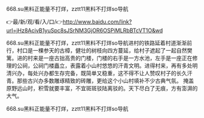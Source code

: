 668.su黑料正能量不打烊，zztt11黑料不打烊so导航

👉最/新/观/看/入/口/👉http://www.baidu.com/link?url=jHz8AcivB1yuSpc8sJSrNM3GjOR6OSPiMLRbBTcVT1O&wd

668.su黑料正能量不打烊，zztt11黑料不打烊so导航进村的铁路延着村道渐渐前行，村口是一棵参天的古樟，健壮的树枝向四方蔓延，给村子遮起了一起自然樊篱。进的村来是一座古拙高贵的门楼，门楼的右手是一方水池，左手是一座正在修理的公祠，公祠门楼矗立，表露着小山村悠悠的汗青文明。进得村来，再有多处明清兴办，每处兴办都生存完备，既简单又稳重，这不得不让人赞叹村子的长久汗青。那些古兴办多数雕琢精致的砖雕，更给这个小山村填补不少古典气氛。
掩盖原野远山时，积雪就要丰富，不宜斑斑驳陆离驳的。天下尽白了无痕，方有澎湃的大气。


668.su黑料正能量不打烊，zztt11黑料不打烊so导航
